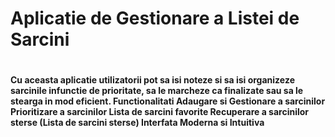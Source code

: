 <h1>Aplicatie de Gestionare a Listei de
Sarcini<h1/>

<h4>Cu aceasta aplicatie utilizatorii pot sa isi
noteze si sa isi organizeze sarcinile
infunctie de prioritate, sa le marcheze ca
finalizate sau sa le stearga in mod
eficient.
Functionalitati
Adaugare si Gestionare a sarcinilor
Prioritizare a sarcinilor
Lista de sarcini favorite
Recuperare a sarcinilor sterse (Lista
de sarcini sterse)
Interfata Moderna si Intuitiva<h4/>

